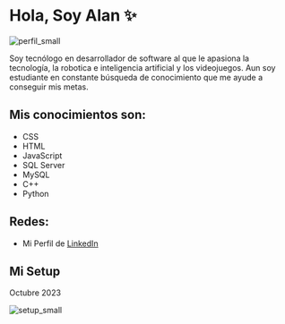 # Hola, Soy Alan ✨

![perfil_small](https://github.com/4lanPz/4lanPz/assets/117743495/9090e6c9-0d55-483b-8967-7b1df0e1c0d4)


Soy tecnólogo en desarrollador de software al que le apasiona la tecnología, la robotica e inteligencia artificial y los videojuegos.
Aun soy estudiante en constante búsqueda de conocimiento que me ayude a conseguir mis metas.
## Mis conocimientos son:
- CSS
- HTML
- JavaScript
- SQL Server
- MySQL
- C++
- Python
## Redes:
- Mi Perfil de <a href="https://www.linkedin.com/in/alanst02/" tarjet="_blank">LinkedIn</a>
## Mi Setup
Octubre 2023

![setup_small](https://github.com/4lanPz/4lanPz/assets/117743495/bae2327a-0cc4-4258-9141-2ad3a1d41eb9)


